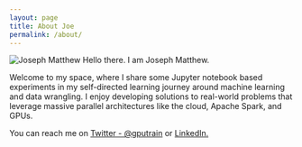 ```yaml
---
layout: page
title: About Joe
permalink: /about/
---
```


![]({{site.baseurl}}/images/Joseph_Matthew.jpg "Joseph Matthew")
Hello there. I am Joseph Matthew.

Welcome to my space, where I share some Jupyter notebook based experiments in my self-directed learning journey around machine learning and data wrangling. I enjoy developing solutions to real-world problems that leverage massive parallel architectures like the cloud, Apache Spark, and GPUs. 

You can reach me on [Twitter - @gputrain](https://twitter.com/gputrain) or [LinkedIn.](https://www.linkedin.com/in/jmatthew/)

